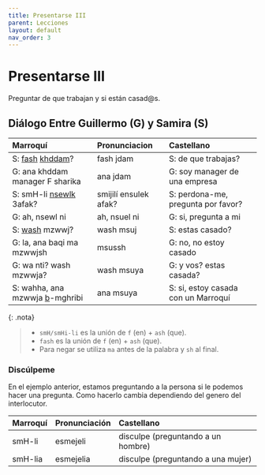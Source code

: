 ```yaml
---
title: Presentarse III
parent: Lecciones
layout: default
nav_order: 3
---
```


# Presentarse III

Preguntar de que trabajan y si están casad@s.

## Diálogo Entre Guillermo (G) y Samira (S)

| Marroquí                                                             | Pronunciacion         | Castellano                          |
|:---------------------------------------------------------------------|:----------------------|:------------------------------------|
| S: [fash](/sitio/preguntas/de-que) [khddam](/sitio/verbos/trabajar)? | fash jdam             | S: de que trabajas?                 |
| G: ana khddam manager F sharika                                      | ana jdam              | G: soy manager de una empresa       |
| S: smH-li [nsewlk](/sitio/verbos/preguntar) 3afak?                   | smijilí ensulek afak? | S: perdona-me, pregunta por favor?  |
| G: ah, nsewl ni                                                      | ah, nsuel ni          | G: si, pregunta a mi                |
| S: [wash](/sitio/preguntas/acaso) mzwwj?                             | wash msuj             | S: estas casado?                    |
| G: la, ana baqi ma mzwwjsh                                           | msussh                | G: no, no estoy casado              |
| G: wa nti? wash mzwwja?                                              | wash msuya            | G: y vos? estas casada?             |
| S: wahha, ana mzwwja [b](/sitio/apuntes/preposiciones)-mghribi       | ana msuya             | S: si, estoy casada con un Marroquí |


{: .nota}
> - `smH/smHi-li` es la unión de `f` (en) + `ash` (que).
> - `fash` es la unión de `f` (en) + `ash` (que).
> - Para negar se utiliza `ma` antes de la palabra y `sh` al final.


### Discúlpeme  
En el ejemplo anterior, estamos preguntando a la persona si le podemos hacer una pregunta. Como hacerlo cambia dependiendo del genero del interlocutor.

| Marroquí | Pronunciación | Castellano                         |
|:---------|:--------------|:-----------------------------------|
| smH-li   | esmejeli      | disculpe (preguntando a un hombre) |
| smH-lia  | esmejelia     | disculpe (preguntando a una mujer) |